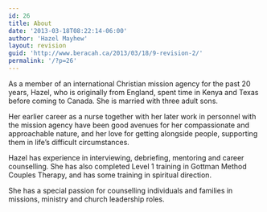 ```yaml
---
id: 26
title: About
date: '2013-03-18T08:22:14-06:00'
author: 'Hazel Mayhew'
layout: revision
guid: 'http://www.beracah.ca/2013/03/18/9-revision-2/'
permalink: '/?p=26'
---
```


As a member of an international Christian mission agency for the past 20 years, Hazel, who is originally from England, spent time in Kenya and Texas before coming to Canada. She is married with three adult sons.

Her earlier career as a nurse together with her later work in personnel with the mission agency have been good avenues for her compassionate and approachable nature, and her love for getting alongside people, supporting them in life’s difficult circumstances.

Hazel has experience in interviewing, debriefing, mentoring and career counselling. She has also completed Level 1 training in Gottman Method Couples Therapy, and has some training in spiritual direction.

She has a special passion for counselling individuals and families in missions, ministry and church leadership roles.